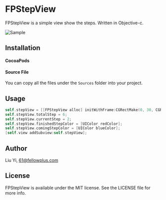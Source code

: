 # FPStepView

FPStepView is a simple view show the steps. Written in Objective-c.

![Sample](https://github.com/FellowPlusDev/FPStepView/blob/master/sample.png)
## Installation
#### CocoaPods

#### Source File
You can copy all the files under the `Sources` folder into your project.

## Usage

```objective-c
self.stepView = [[FPStepView alloc] initWithFrame:CGRectMake(0, 30, CGRectGetWidth(self.view.frame), 9)];
self.stepView.totalStep = 6;
self.stepView.currentStep = 2;
self.stepView.finishedStepColor = [UIColor redColor];
self.stepView.comingStepColor = [UIColor blueColor];
[self.view addSubview:self.stepView];
```
## Author

Liu Yi, 61@fellowplus.com

## License

FPStepView is available under the MIT license. See the LICENSE file for more info.
